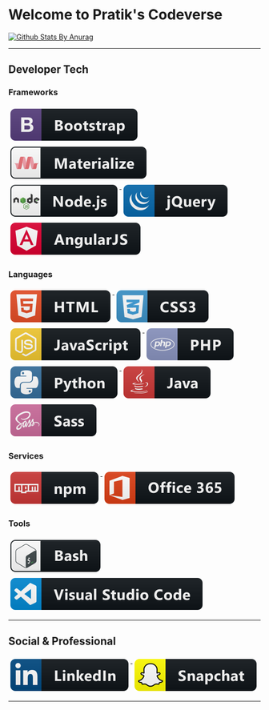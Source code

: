 # Welcome to Pratik's Codeverse

[![Github Stats By Anurag](https://github-readme-stats.vercel.app/api?username=iampratiktandel&show_icons=true&title_color=fff&icon_color=79ff97&text_color=9f9f9f&bg_color=151515)](https://github.com/anuraghazra/github-readme-stats)

---

## Developer Tech

### Frameworks 

<p align="left">
  <a href="#">
    <img src="https://raw.githubusercontent.com/iampratiktandel/iampratiktandel/master/svg/dev/frameworks/bootstrap.svg" alt="bootstrap" style="vertical-align:top; margin:6px 4px">
  </a>
  
  <a href="#">
    <img src="https://raw.githubusercontent.com/iampratiktandel/iampratiktandel/master/svg/dev/frameworks/materialize.svg" alt="materialize" style="vertical-align:top; margin:6px 4px">
  </a>
  
  <a href="#">
    <img src="https://raw.githubusercontent.com/iampratiktandel/iampratiktandel/master/svg/dev/frameworks/nodejs.svg" alt="nodejs" style="vertical-align:top; margin:6px 4px">
  </a>
  
  <a href="#">
    <img src="https://raw.githubusercontent.com/iampratiktandel/iampratiktandel/master/svg/dev/frameworks/jquery.svg" alt="jquery" style="vertical-align:top; margin:6px 4px">
  </a>
  
  <a href="#">
    <img src="https://raw.githubusercontent.com/iampratiktandel/iampratiktandel/master/svg/dev/frameworks/angular.svg" alt="react" style="vertical-align:top; margin:6px 4px">
  </a>  
</p>

### Languages 

<p align="left">
  <a href="#">
    <img src="https://raw.githubusercontent.com/iampratiktandel/iampratiktandel/master/svg/dev/languages/html.svg" alt="html" style="vertical-align:top; margin:6px 4px">
  </a>    
  
  <a href="#">
    <img src="https://raw.githubusercontent.com/iampratiktandel/iampratiktandel/master/svg/dev/languages/css3.svg" alt="css3" style="vertical-align:top; margin:6px 4px">
  </a>
  
  <a href="#">
    <img src="https://raw.githubusercontent.com/iampratiktandel/iampratiktandel/master/svg/dev/languages/js.svg" alt="js" style="vertical-align:top; margin:6px 4px">
  </a>  

  <a href="#">
    <img src="https://raw.githubusercontent.com/iampratiktandel/iampratiktandel/master/svg/dev/languages/php.svg" alt="php" style="vertical-align:top; margin:6px 4px">
  </a>  

  <a href="#">
    <img src="https://raw.githubusercontent.com/iampratiktandel/iampratiktandel/master/svg/dev/languages/python.svg" alt="python" style="vertical-align:top; margin:6px 4px">
  </a>  

  <a href="#">
    <img src="https://raw.githubusercontent.com/iampratiktandel/iampratiktandel/master/svg/dev/languages/java.svg" alt="java" style="vertical-align:top; margin:6px 4px">
  </a>
  
  <a href="#">
    <img src="https://raw.githubusercontent.com/iampratiktandel/iampratiktandel/master/svg/dev/languages/sass.svg" alt="sass" style="vertical-align:top; margin:6px 4px">
  </a>
</p>

### Services 
<p align="left">
  <a href="#">
    <img src="https://raw.githubusercontent.com/iampratiktandel/iampratiktandel/master/svg/dev/services/npm.svg" alt="npm" style="vertical-align:top; margin:6px 4px">
  </a> 

  <a href="#">
    <img src="https://raw.githubusercontent.com/iampratiktandel/iampratiktandel/master/svg/dev/services/office_365.svg" alt="office 365" style="vertical-align:top; margin:6px 4px">
  </a> 
</p>

### Tools  
<p align="left">
  <a href="#">
    <img src="https://raw.githubusercontent.com/iampratiktandel/iampratiktandel/master/svg/dev/tools/bash.svg" alt="bash" style="vertical-align:top; margin:6px 4px">
  </a> 
  
  <a href="#">
    <img src="https://raw.githubusercontent.com/iampratiktandel/iampratiktandel/master/svg/dev/tools/visualstudio_code.svg" alt="visualstudio_code" style="vertical-align:top; margin:6px 4px">
  </a>
</p>

---

## Social & Professional
<p align="left">
 
  <a href="https://www.linkedin.com/in/iampratiktandel/">
    <img src="https://raw.githubusercontent.com/iampratiktandel/iampratiktandel/master/svg/social/linkedin.svg" alt="linkedin" style="vertical-align:top; margin:6px 4px">
  </a>  
 
  <a href="https://www.snapchat.com/add/ptandel1998">
    <img src="https://raw.githubusercontent.com/iampratiktandel/iampratiktandel/master/svg/social/snapchat.svg" alt="snapchat" style="vertical-align:top; margin:6px 4px">
  </a>  
</p>
 
---

<!--
**This is an overview of Pratik Tandel's Github Account.

Here are some ideas to get you started:

- 🔭 I’m currently working on ...
- 🌱 I’m currently learning ...
- 👯 I’m looking to collaborate on ...
- 🤔 I’m looking for help with ...
- 💬 Ask me about ...
- 📫 How to reach me: ...
- 😄 Pronouns: ...
- ⚡ Fun fact: ...
-->
